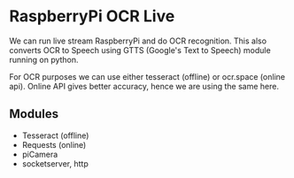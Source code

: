 # RaspberryPi OCR Live

We can run live stream RaspberryPi and do OCR recognition. This also converts OCR to Speech using GTTS (Google's Text to Speech) module running on python.

For OCR purposes we can use either tesseract (offline) or ocr.space (online api). Online API gives better accuracy, hence we are using the same here.

## Modules
- Tesseract (offline)
- Requests (online)
- piCamera
- socketserver, http
